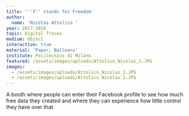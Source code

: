 ```yaml
---
title: '''F'' stands for Freedom'
author:
  name: 'Nicolas Attolico '
year: 2017-2018
topic: Digital Traces
medium: Object
interactive: true
material: 'Paper, Balloons'
institute: Politecnico di Milano
featured: /assets/images/uploads/Attolico_Nicolas_1.JPG
images:
  - /assets/images/uploads/Attolico_Nicolas_2.JPG
  - /assets/images/uploads/Attolico_Nicolas_3.JPG
---
```

A booth where people can enter their Facebook profile to see how much free data they created and where they can experience how little control they have over that
